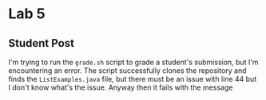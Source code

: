 # Lab 5

## Student Post
I'm trying to run the `grade.sh` script to grade a student's submission, but I'm encountering an error. The script successfully clones the repository and finds the `ListExamples.java` file, but there must be an issue with line 44 but I don't know what's the issue. Anyway then it fails with the message








